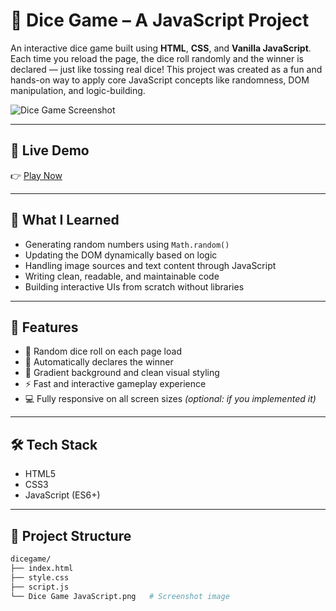 # 🎲 Dice Game – A JavaScript Project

An interactive dice game built using **HTML**, **CSS**, and **Vanilla JavaScript**. Each time you reload the page, the dice roll randomly and the winner is declared — just like tossing real dice! This project was created as a fun and hands-on way to apply core JavaScript concepts like randomness, DOM manipulation, and logic-building.

![Dice Game Screenshot](./Dice%20Game%20JavaScript.png) <!-- Make sure the screenshot file is in the repo or update path accordingly -->

---

## 🔗 Live Demo

👉 [Play Now](https://imaksofficial.github.io/dicegame/)

---

## 🧠 What I Learned

- Generating random numbers using `Math.random()`  
- Updating the DOM dynamically based on logic  
- Handling image sources and text content through JavaScript  
- Writing clean, readable, and maintainable code  
- Building interactive UIs from scratch without libraries

---

## 🚀 Features

- 🎲 Random dice roll on each page load  
- 🥇 Automatically declares the winner  
- 🎨 Gradient background and clean visual styling  
- ⚡ Fast and interactive gameplay experience  
- 💻 Fully responsive on all screen sizes *(optional: if you implemented it)*

---

## 🛠️ Tech Stack

- HTML5  
- CSS3  
- JavaScript (ES6+)

---

## 📁 Project Structure

```bash
dicegame/
├── index.html
├── style.css
├── script.js
└── Dice Game JavaScript.png   # Screenshot image
